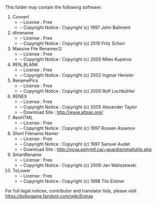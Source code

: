 ﻿This folder may contain the following software:

1. Convert
   - – License : Free
   - – Copyright Notice : Copyright (c) 1997 John Ballment
2. dhrename
   - – License : Free
   - – Copyright Notice : Copyright (c) 2010 Fritz Schori
3. Massive File Renamer/2
   - – License : Free
   - – Copyright Notice : Copyright (c) 2005 Miles Kuperus
4. REN_BLANK
   - – License : Free
   - – Copyright Notice : Copyright (c) 2002 Ingmar Hensler
5. RenamePics
   - – License : Free
   - – Copyright Notice : Copyright (c) 2000 Rolf Lochbühler
6. RENEX
   - – License : Free
   - – Copyright Notice : Copyright (c) 2005 Alexander Taylor
   - – Download Site : http://www.altsan.org/
7. RenHTML
   - – License : Free
   - – Copyright Notice : Copyright (c) 1997 Rossen Assenov
8. Short Filename Namer
   - – License : Free
   - – Copyright Notice : Copyright (c) 1997 Samuel Audet
   - – Download Site : http://nova.polymtl.ca/~guardia/smallutils.php
9. SmartRename
   - – License : Free
   - – Copyright Notice : Copyright (c) 2009 Jan Waliszewski
10. ToLower
    - – License : Free
    - – Copyright Notice : Copyright (c) 1998 Tilo Elstner

For full legal notices, contributor and translator lists, please visit https://bobsgame.fandom.com/wiki/Extras
